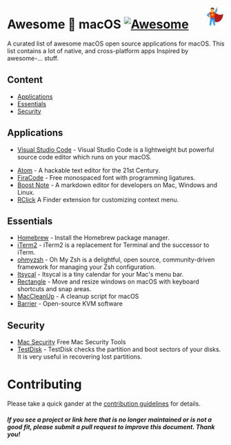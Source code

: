 <p align="center">
  <img align="right" src="https://github.com/sraodev/super/blob/master/assets/icons-super-48.png" width="48" title="hover text"> 
</p>

# Awesome   macOS [![Awesome](https://awesome.re/badge.svg)](https://awesome.re)
A curated list of awesome macOS open source applications for macOS. This list contains a lot of native, and cross-platform apps Inspired by awesome-... stuff.

## Content
  - [Applications](#applications)
  - [Essentials](#essentials)
  - [Security](#security)

## Applications

* [Visual Studio Code](https://code.visualstudio.com) - Visual Studio Code is a lightweight but powerful source code editor which runs on your macOS.
- [Atom](https://atom.io) - A hackable text editor for the 21st Century.
- [FiraCode](https://github.com/tonsky/FiraCode) - Free monospaced font with programming ligatures.
- [Boost Note](https://boostnote.io) - A markdown editor for developers on Mac, Windows and Linux.
- [RClick](https://github.com/wflixu/RClick) A Finder extension  for customizing context menu.

## Essentials

- [Homebrew](https://brew.sh) - Install the Homebrew package manager.
- [iTerm2](https://www.iterm2.com) - iTerm2 is a replacement for Terminal and the successor to iTerm.
- [ohmyzsh](https://ohmyz.sh) - Oh My Zsh is a delightful, open source, community-driven framework for managing your Zsh configuration.
- [Itsycal](http://www.mowglii.com/itsycal) - Itsycal is a tiny calendar for your Mac's menu bar.
- [Rectangle](https://github.com/rxhanson/Rectangle) - Move and resize windows on macOS with keyboard shortcuts and snap areas.
- [MacCleanUp](https://github.com/fwartner/mac-cleanup) - A cleanup script for macOS 
- [Barrier](https://github.com/debauchee/barrier) - Open-source KVM software 

## Security

- [Mac Security](https://objective-see.com/products.html) Free Mac Security Tools
- [TestDisk](https://github.com/cgsecurity/testdisk) - TestDisk checks the partition and boot sectors of your disks. It is very useful in recovering lost partitions.

# Contributing
Please take a quick gander at the [contribution guidelines]() for details.

#### *If you see a project or link here that is no longer maintained or is not a good fit, please submit a pull request to improve this document. Thank you!*
